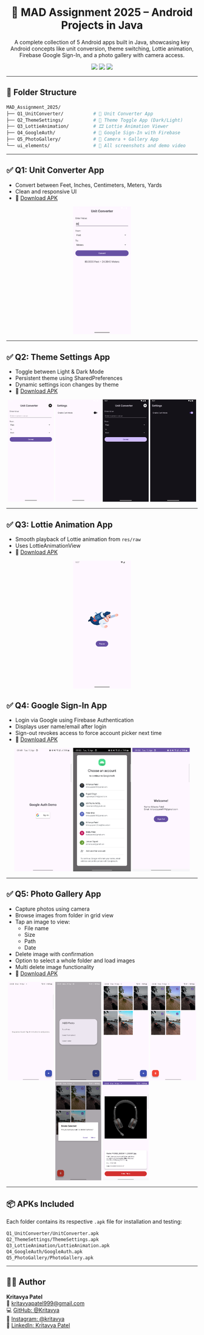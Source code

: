 <h1 align="center">📱 MAD Assignment 2025 – Android Projects in Java</h1>

<p align="center">
  A complete collection of 5 Android apps built in Java, showcasing key Android concepts like unit conversion, theme switching, Lottie animation, Firebase Google Sign-In, and a photo gallery with camera access.
</p>

<p align="center">
  <a href="https://developer.android.com"><img src="https://img.shields.io/badge/Platform-Android-green.svg" /></a>
  <img src="https://img.shields.io/badge/Language-Java-blue.svg" />
  <img src="https://img.shields.io/badge/Tools-Android%20Studio%20%7C%20Firebase%20%7C%20Lottie-orange.svg" />
</p>

---

## 📁 Folder Structure

```bash
MAD_Assignment_2025/
├── Q1_UnitConverter/           # 📏 Unit Converter App
├── Q2_ThemeSettings/           # 🌙 Theme Toggle App (Dark/Light)
├── Q3_LottieAnimation/         # 🎞️ Lottie Animation Viewer
├── Q4_GoogleAuth/              # 🔐 Google Sign-In with Firebase
├── Q5_PhotoGallery/            # 📸 Camera + Gallery App
└── ui_elements/                # 📸 All screenshots and demo video
```

---

## ✅ Q1: Unit Converter App
- Convert between Feet, Inches, Centimeters, Meters, Yards
- Clean and responsive UI
- 📲 [Download APK](Q1_UnitConverter/UnitConverter.apk)

<p align="center">
  <img src="ui_elements/q1_ui_1.png" width="30%">
</p>

---

## ✅ Q2: Theme Settings App
- Toggle between Light & Dark Mode
- Persistent theme using SharedPreferences
- Dynamic settings icon changes by theme
- 📲 [Download APK](Q2_ThemeSettings/ThemeSettings.apk)

<p align="center">
  <img src="ui_elements/q2_ui_1.png" width="24%">
  <img src="ui_elements/q2_ui_2.png" width="24%">
  <img src="ui_elements/q2_ui_3.png" width="24%">
  <img src="ui_elements/q2_ui_4.png" width="24%">
</p>

---

## ✅ Q3: Lottie Animation App
- Smooth playback of Lottie animation from `res/raw`
- Uses LottieAnimationView
- 📲 [Download APK](Q3_LottieAnimation/LottieAnimation.apk)

<p align="center">
  <img src="ui_elements/q3_ui_1.png" width="30%">
</p>

## ✅ Q4: Google Sign-In App
- Login via Google using Firebase Authentication
- Displays user name/email after login
- Sign-out revokes access to force account picker next time
- 📲 [Download APK](Q4_GoogleAuth/GoogleAuth.apk)

<p align="center">
  <img src="ui_elements/q4_ui_1.png" width="30%">
  <img src="ui_elements/q4_ui_2.png" width="30%">
  <img src="ui_elements/q4_ui_3.png" width="30%">
</p>

---

## ✅ Q5: Photo Gallery App
- Capture photos using camera
- Browse images from folder in grid view
- Tap an image to view:
  - File name
  - Size
  - Path
  - Date
- Delete image with confirmation
- Option to select a whole folder and load images
- Multi delete image functionality 
- 📲 [Download APK](Q5_PhotoGallery/PhotoGallery.apk)

<p align="center">
  <img src="ui_elements/q5_ui_1.png" width="24%">
  <img src="ui_elements/q5_ui_2.png" width="24%">
  <img src="ui_elements/q5_ui_3.png" width="24%">
  <img src="ui_elements/q5_ui_4.png" width="24%">
  <img src="ui_elements/q5_ui_5.png" width="24%">
  <img src="ui_elements/q5_ui_6.png" width="24%">
</p>

---

## 📦 APKs Included

Each folder contains its respective `.apk` file for installation and testing:

```
Q1_UnitConverter/UnitConverter.apk
Q2_ThemeSettings/ThemeSettings.apk
Q3_LottieAnimation/LottieAnimation.apk
Q4_GoogleAuth/GoogleAuth.apk
Q5_PhotoGallery/PhotoGallery.apk
```

---

## 🙋‍♂️ Author

**Kritavya Patel**  
📧 [kritavyapatel999@gmail.com](mailto:kritavyapatel999@gmail.com)  
💻 [GitHub: @Kritavya](https://github.com/Kritavya)  
📸 [Instagram: @kritavya](https://instagram.com/kritavya)  
🔗 [LinkedIn: Kritavya Patel](https://www.linkedin.com/in/kritavyapatel)
